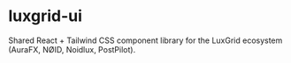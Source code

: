 # luxgrid-ui
Shared React + Tailwind CSS component library for the LuxGrid ecosystem (AuraFX, NØID, Noidlux, PostPilot).
